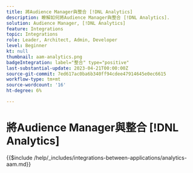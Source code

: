 ```yaml
---
title: 將Audience Manager與整合 [!DNL Analytics]
description: 瞭解如何將Audience Manager與整合 [!DNL Analytics].
solution: Audience Manager, [!DNL Analytics]
feature: Integrations
topic: Integrations
role: Leader, Architect, Admin, Developer
level: Beginner
kt: null
thumbnail: aam-analytics.png
badgeIntegration: label="整合" type="positive"
last-substantial-update: 2023-04-21T00:00:00Z
source-git-commit: 7ed617ac0ba6b340ff94cdee47914645e0ec6615
workflow-type: tm+mt
source-wordcount: '16'
ht-degree: 6%

---
```



# 將Audience Manager與整合 [!DNL Analytics]

{{$include /help/_includes/integrations-between-applications/analytics-aam.md}}
